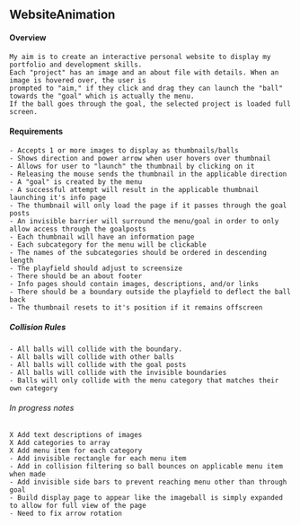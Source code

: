 ## WebsiteAnimation

#### Overview
    My aim is to create an interactive personal website to display my portfolio and development skills.
    Each "project" has an image and an about file with details. When an image is hovered over, the user is
    prompted to "aim," if they click and drag they can launch the "ball" towards the "goal" which is actually the menu.
    If the ball goes through the goal, the selected project is loaded full screen. 

#### Requirements
    - Accepts 1 or more images to display as thumbnails/balls
    - Shows direction and power arrow when user hovers over thumbnail
    - Allows for user to "launch" the thumbnail by clicking on it
    - Releasing the mouse sends the thumbnail in the applicable direction
    - A "goal" is created by the menu
    - A successful attempt will result in the applicable thumbnail launching it's info page
    - The thumbnail will only load the page if it passes through the goal posts
    - An invisible barrier will surround the menu/goal in order to only allow access through the goalposts
    - Each thumbnail will have an information page
    - Each subcategory for the menu will be clickable
    - The names of the subcategories should be ordered in descending length
    - The playfield should adjust to screensize
    - There should be an about footer
    - Info pages should contain images, descriptions, and/or links
    - There should be a boundary outside the playfield to deflect the ball back
    - The thumbnail resets to it's position if it remains offscreen

##### Collision Rules
    - All balls will collide with the boundary.
    - All balls will collide with other balls
    - All balls will collide with the goal posts
    - All balls will collide with the invisible boundaries
    - Balls will only collide with the menu category that matches their own category

###### In progress notes
    X Add text descriptions of images
    X Add categories to array
    X Add menu item for each category
    - Add invisible rectangle for each menu item
    - Add in collision filtering so ball bounces on applicable menu item when made
    - Add invisible side bars to prevent reaching menu other than through goal
    - Build display page to appear like the imageball is simply expanded to allow for full view of the page
    - Need to fix arrow rotation